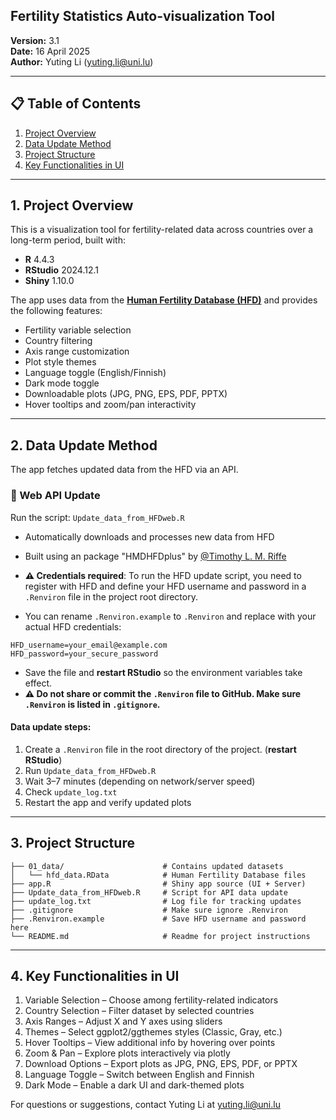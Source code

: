 ## Fertility Statistics Auto-visualization Tool

**Version:** 3.1\
**Date:** 16 April 2025\
**Author:** Yuting Li ([yuting.li\@uni.lu](mailto:yuting.li@uni.lu))

------------------------------------------------------------------------

## 📋 Table of Contents

1.  [Project Overview](#1-project-overview)  
2.  [Data Update Method](#2-data-update-method)  
3.  [Project Structure](#3-project-structure)  
4.  [Key Functionalities in UI](#4-key-functionalities-in-ui)

------------------------------------------------------------------------

## 1. Project Overview

This is a visualization tool for fertility-related data across countries over a long-term period, built with:

-   **R** 4.4.3  
-   **RStudio** 2024.12.1  
-   **Shiny** 1.10.0

The app uses data from the [**Human Fertility Database (HFD)**](https://www.humanfertility.org/) and provides the following features:

-   Fertility variable selection  
-   Country filtering  
-   Axis range customization  
-   Plot style themes  
-   Language toggle (English/Finnish)  
-   Dark mode toggle  
-   Downloadable plots (JPG, PNG, EPS, PDF, PPTX)  
-   Hover tooltips and zoom/pan interactivity

------------------------------------------------------------------------

## 2. Data Update Method

The app fetches updated data from the HFD via an API.

### 🔹 Web API Update

Run the script: `Update_data_from_HFDweb.R`

-   Automatically downloads and processes new data from HFD  
-   Built using an package "HMDHFDplus" by [\@Timothy](https://github.com/timriffe/TR1)[ L. M. Riffe](https://github.com/timriffe/TR1)  
-   **⚠️ Credentials required**: To run the HFD update script, you need to register with HFD and define your HFD username and password in a `.Renviron` file in the project root directory.   

-   You can rename `.Renviron.example` to `.Renviron` and replace with your actual HFD credentials:  

``` text
HFD_username=your_email@example.com  
HFD_password=your_secure_password
```
-   Save the file and **restart RStudio** so the environment variables take effect.
-   **⚠️ Do not share or commit the `.Renviron` file to GitHub. Make sure `.Renviron` is listed in `.gitignore`.**

#### Data update steps:
1.  Create a `.Renviron` file in the root directory of the project. (**restart RStudio**)
2.  Run `Update_data_from_HFDweb.R`  
3.  Wait 3–7 minutes (depending on network/server speed)  
4.  Check `update_log.txt`  
5.  Restart the app and verify updated plots

------------------------------------------------------------------------

## 3. Project Structure

``` text
├── 01_data/                      # Contains updated datasets
│   └── hfd_data.RData            # Human Fertility Database files
├── app.R                         # Shiny app source (UI + Server)
├── Update_data_from_HFDweb.R     # Script for API data update
├── update_log.txt                # Log file for tracking updates
├── .gitignore                    # Make sure ignore .Renviron
├── .Renviron.example             # Save HFD username and password here
└── README.md                     # Readme for project instructions
```

------------------------------------------------------------------------

## 4. Key Functionalities in UI

1.  Variable Selection – Choose among fertility-related indicators
2.  Country Selection – Filter dataset by selected countries
3.  Axis Ranges – Adjust X and Y axes using sliders
4.  Themes – Select ggplot2/ggthemes styles (Classic, Gray, etc.)
5.  Hover Tooltips – View additional info by hovering over points
6.  Zoom & Pan – Explore plots interactively via plotly
7.  Download Options – Export plots as JPG, PNG, EPS, PDF, or PPTX
8.  Language Toggle – Switch between English and Finnish
9.  Dark Mode – Enable a dark UI and dark-themed plots

For questions or suggestions, contact Yuting Li at [yuting.li\@uni.lu](mailto:yuting.li@uni.lu)
